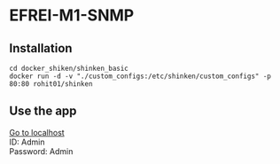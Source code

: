 # EFREI-M1-SNMP

## Installation
```
cd docker_shiken/shinken_basic
docker run -d -v "./custom_configs:/etc/shinken/custom_configs" -p 80:80 rohit01/shinken
```

## Use the app
[Go to localhost](https://localhost:8080)
<br>
ID: Admin
<br>
Password: Admin
